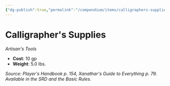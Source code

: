 ```yaml
---
{"dg-publish":true,"permalink":"/compendium/items/calligraphers-supplies/","tags":["compendium/src/5e/phb","item/gear/artisans-tools"]}
---
```


# Calligrapher's Supplies
*Artisan's Tools*  

- **Cost**: 10 gp
- **Weight**: 5.0 lbs.

*Source: Player's Handbook p. 154, Xanathar's Guide to Everything p. 79. Available in the SRD and the Basic Rules.*